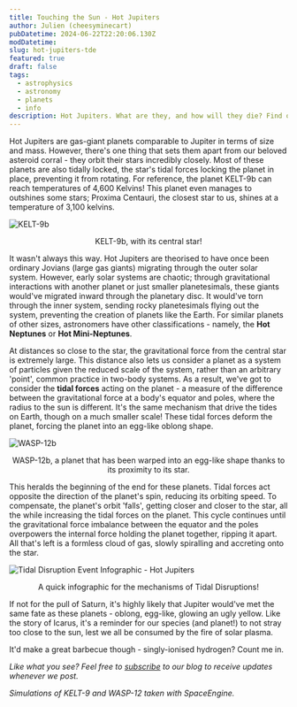 ```yaml
---
title: Touching the Sun - Hot Jupiters
author: Julien (cheesyminecart)
pubDatetime: 2024-06-22T22:20:06.130Z
modDatetime:
slug: hot-jupiters-tde
featured: true
draft: false
tags:
  - astrophysics
  - astronomy
  - planets
  - info
description: Hot Jupiters. What are they, and how will they die? Find out here in this article!
---
```


Hot Jupiters are gas-giant planets comparable to Jupiter in terms of size and mass. However, there's one thing that sets them apart from our beloved asteroid corral - they orbit their stars incredibly closely. Most of these planets are also tidally locked, the star's tidal forces locking the planet in place, preventing it from rotating. For reference, the planet KELT-9b can reach temperatures of 4,600 Kelvins! This planet even manages to outshines some stars; Proxima Centauri, the closest star to us, shines at a temperature of 3,100 kelvins.

![KELT-9b](/blog-images/KELT-9.webp)

<figcaption style="text-align:center">KELT-9b, with its central star!</figcaption>

It wasn't always this way. Hot Jupiters are theorised to have once been ordinary Jovians (large gas giants) migrating through the outer solar system. However, early solar systems are chaotic; through gravitational interactions with another planet or just smaller planetesimals, these giants would've migrated inward through the planetary disc. It would've torn through the inner system, sending rocky planetesimals flying out the system, preventing the creation of planets like the Earth. For similar planets of other sizes, astronomers have other classifications - namely, the **Hot Neptunes** or **Hot Mini-Neptunes**.

At distances so close to the star, the gravitational force from the central star is extremely large. This distance also lets us consider a planet as a system of particles given the reduced scale of the system, rather than an arbitrary 'point', common practice in two-body systems. As a result, we've got to consider the **tidal forces** acting on the planet - a measure of the difference between the gravitational force at a body's equator and poles, where the radius to the sun is different. It's the same mechanism that drive the tides on Earth, though on a much smaller scale! These tidal forces deform the planet, forcing the planet into an egg-like oblong shape.

![WASP-12b](/blog-images/WASP-12.png)

<figcaption style="text-align:center">WASP-12b, a planet that has been warped into an egg-like shape thanks to its proximity to its star. </figcaption>

This heralds the beginning of the end for these planets. Tidal forces act opposite the direction of the planet's spin, reducing its orbiting speed. To compensate, the planet's orbit 'falls', getting closer and closer to the star, all the while increasing the tidal forces on the planet. This cycle continues until the gravitational force imbalance between the equator and the poles overpowers the internal force holding the planet together, ripping it apart. All that's left is a formless cloud of gas, slowly spiralling and accreting onto the star.

![Tidal Disruption Event Infographic - Hot Jupiters](/blog-images/tidal-disruption-infographic.png)

<figcaption style="text-align:center">A quick infographic for the mechanisms of Tidal Disruptions!</figcaption>

If not for the pull of Saturn, it's highly likely that Jupiter would've met the same fate as these planets - oblong, egg-like, glowing an ugly yellow. Like the story of Icarus, it's a reminder for our species (and planet!) to not stray too close to the sun, lest we all be consumed by the fire of solar plasma.

It'd make a great barbecue though - singly-ionised hydrogen? Count me in.

_Like what you see? Feel free to [subscribe](https://thespacer-blog.netlify.app/subscribe/) to our blog to receive updates whenever we post._

_Simulations of KELT-9 and WASP-12 taken with SpaceEngine._
